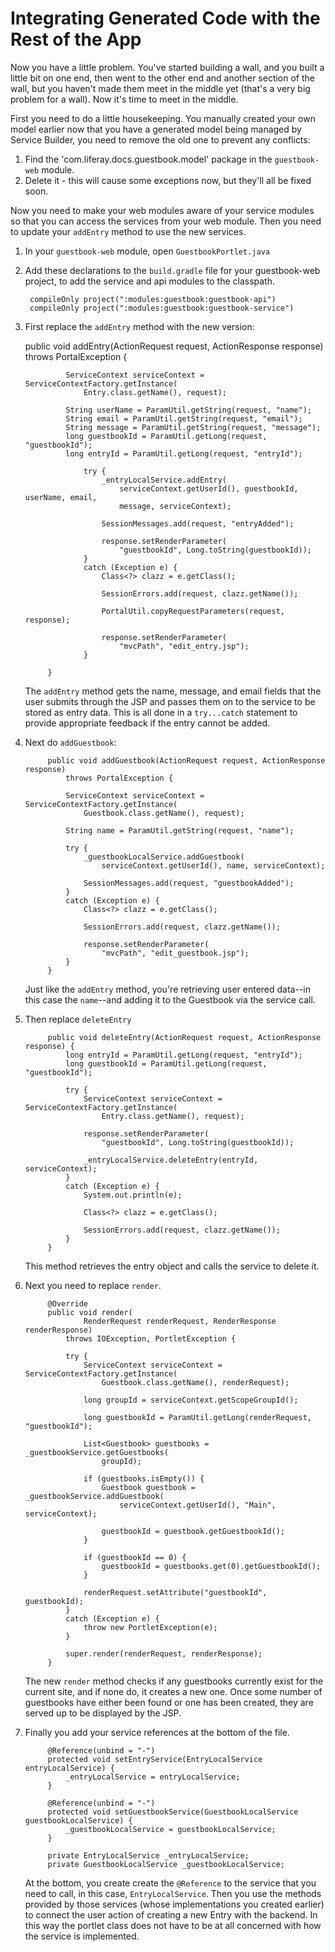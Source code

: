 # Integrating Generated Code with the Rest of the App

Now you have a little problem. You've started building a wall, and you built a 
little bit on one end, then went to the other end and another section of the 
wall, but you haven't made them meet in the middle yet (that's a very big 
problem for a wall). Now it's time to meet in the middle.

First you need to do a little housekeeping. You manually created your own model 
earlier now that you have a generated model being managed by Service Builder, 
you need to remove the old one to prevent any conflicts:

1. Find the 'com.liferay.docs.guestbook.model' package in the `guestbook-web` 
    module.
2. Delete it - this will cause some exceptions now, but they'll all be fixed 
    soon.

Now you need to make your web modules aware of your service modules so that 
you can access the services from your web module. Then you need to update your `addEntry` method to use the new services.

1. In your `guestbook-web` module, open `GuestbookPortlet.java`

2. Add these declarations to the `build.gradle` file for your guestbook-web 
    project, to add the service and api modules to the classpath.

        compileOnly project(":modules:guestbook:guestbook-api")
	    compileOnly project(":modules:guestbook:guestbook-service")


3. First replace the `addEntry` method with the new version:

	public void addEntry(ActionRequest request, ActionResponse response)
				throws PortalException {

				ServiceContext serviceContext = ServiceContextFactory.getInstance(
					Entry.class.getName(), request);

				String userName = ParamUtil.getString(request, "name");
				String email = ParamUtil.getString(request, "email");
				String message = ParamUtil.getString(request, "message");
				long guestbookId = ParamUtil.getLong(request, "guestbookId");
				long entryId = ParamUtil.getLong(request, "entryId");

					try {
						_entryLocalService.addEntry(
							serviceContext.getUserId(), guestbookId, userName, email,
							message, serviceContext);

						SessionMessages.add(request, "entryAdded");

						response.setRenderParameter(
							"guestbookId", Long.toString(guestbookId));
					}
					catch (Exception e) {
						Class<?> clazz = e.getClass();

						SessionErrors.add(request, clazz.getName());

						PortalUtil.copyRequestParameters(request, response);

						response.setRenderParameter(
							"mvcPath", "edit_entry.jsp");
					}
			
			}

    The `addEntry` method gets the name, message, and email fields that the 
	user submits through the JSP and passes them on to the service to be stored 
	as entry data. This is all done in a `try...catch` statement to provide
	appropriate feedback if the entry cannot be added.
	
4. Next do `addGuestbook`:

			public void addGuestbook(ActionRequest request, ActionResponse response)
				throws PortalException {

				ServiceContext serviceContext = ServiceContextFactory.getInstance(
					Guestbook.class.getName(), request);

				String name = ParamUtil.getString(request, "name");

				try {
					_guestbookLocalService.addGuestbook(
						serviceContext.getUserId(), name, serviceContext);

					SessionMessages.add(request, "guestbookAdded");
				}
				catch (Exception e) {
					Class<?> clazz = e.getClass();

					SessionErrors.add(request, clazz.getName());

					response.setRenderParameter(
						"mvcPath", "edit_guestbook.jsp");
				}
			}

    Just like the `addEntry` method, you're retrieving user entered data--in this case the `name`--and adding it to the Guestbook via the service call.
		
5. Then replace `deleteEntry`

			public void deleteEntry(ActionRequest request, ActionResponse response) {
				long entryId = ParamUtil.getLong(request, "entryId");
				long guestbookId = ParamUtil.getLong(request, "guestbookId");

				try {
					ServiceContext serviceContext = ServiceContextFactory.getInstance(
						Entry.class.getName(), request);

					response.setRenderParameter(
						"guestbookId", Long.toString(guestbookId));

					_entryLocalService.deleteEntry(entryId, serviceContext);
				}
				catch (Exception e) {
					System.out.println(e);

					Class<?> clazz = e.getClass();

					SessionErrors.add(request, clazz.getName());
				}
			}

    This method retrieves the entry object and calls the service to delete it.

6. Next you need to replace `render`.

			@Override
			public void render(
					RenderRequest renderRequest, RenderResponse renderResponse)
				throws IOException, PortletException {

				try {
					ServiceContext serviceContext = ServiceContextFactory.getInstance(
						Guestbook.class.getName(), renderRequest);

					long groupId = serviceContext.getScopeGroupId();

					long guestbookId = ParamUtil.getLong(renderRequest, "guestbookId");

					List<Guestbook> guestbooks = _guestbookService.getGuestbooks(
						groupId);

					if (guestbooks.isEmpty()) {
						Guestbook guestbook = _guestbookService.addGuestbook(
							serviceContext.getUserId(), "Main", serviceContext);

						guestbookId = guestbook.getGuestbookId();
					}

					if (guestbookId == 0) {
						guestbookId = guestbooks.get(0).getGuestbookId();
					}

					renderRequest.setAttribute("guestbookId", guestbookId);
				}
				catch (Exception e) {
					throw new PortletException(e);
				}

				super.render(renderRequest, renderResponse);
			}

	The new `render` method checks if any guestbooks currently exist for the 
	current site, and if none do, it creates a new one. Once some number of
	guestbooks have either been found or one has been created, they are served 
	up to be displayed by the JSP.

7. Finally you add your service references at the bottom of the file.

			@Reference(unbind = "-")
			protected void setEntryService(EntryLocalService entryLocalService) {
				_entryLocalService = entryLocalService;
			}

			@Reference(unbind = "-")
			protected void setGuestbookService(GuestbookLocalService guestbookLocalService) {
				_guestbookLocalService = guestbookLocalService;
			}

			private EntryLocalService _entryLocalService;
			private GuestbookLocalService _guestbookLocalService;
	
		

    At the bottom, you create create the `@Reference` to the service that you 
	need to call, in this case, `EntryLocalService`. Then you use the methods 
	provided by those services (whose implementations you created earlier) to 
	connect the user action of creating a new Entry with the backend. In this 
	way the portlet class does not have to be at all concerned with how the 
	service is implemented.
	